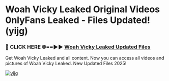 # Woah Vicky Leaked Original Videos 0nlyFans Leaked - Files Updated! (yijg)

<h3>🔴 CLICK HERE 🌐==►► <a href="https://tinyurl.com/4seja8ks" rel="nofollow">Woah Vicky Leaked Updated Files</a></h3>

Get Woah Vicky Leaked and all content. Now you can access all videos and pictures of Woah Vicky Leaked. New Updated Files 2025!

[![yijg](https://i.imgur.com/EWjZXRe.gif)](https://tinyurl.com/4seja8ks)
